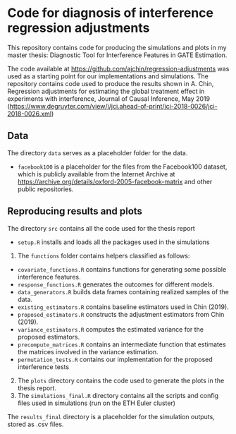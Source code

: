 # Code for diagnosis of interference regression adjustments
This repository contains code for producing the simulations and plots in my master thesis: Diagnostic Tool for Interference Features in GATE Estimation.

The code available at https://github.com/ajchin/regression-adjustments was used as a starting point for our implementations and simulations. 
The repository contains code used to produce the results shown in A. Chin, Regression adjustments for estimating the global treatment effect in experiments with interference, Journal of Causal Inference, May 2019 (https://www.degruyter.com/view/j/jci.ahead-of-print/jci-2018-0026/jci-2018-0026.xml)

## Data
The directory ``data`` serves as a placeholder folder for the data.

- ``facebook100`` is a placeholder for the files from the Facebook100 dataset, which is publicly available from the Internet Archive at https://archive.org/details/oxford-2005-facebook-matrix and other public repositories. 

## Reproducing results and plots
The directory ``src`` contains all the code used for the thesis report

- ``setup.R`` installs and loads all the packages used in the simulations
1. The  ``functions`` folder contains helpers classified as follows:
- ``covariate_functions.R`` contains functions for generating some possible interference features. 
- ``response_functions.R`` generates the outcomes for different models.
- ``data_generators.R`` builds data frames containing realized samples of the data.
- ``existing_estimators.R`` contains baseline estimators used in Chin (2019).
- ``proposed_estimators.R`` constructs the adjustment estimators from Chin (2019).
- ``variance_estimators.R`` computes the estimated variance for the proposed estimators.
- ``precompute_matrices.R`` contains an intermediate function that estimates the matrices involved in the variance estimation.
- ``permutation_tests.R`` contains our implementation for the proposed interference tests
2. The ``plots`` directory contains the code used to generate the plots in the thesis report.
3. The ``simulations_final.R`` directory contains all the scripts and config files used in simulations (run on the ETH Euler cluster)

 The ``results_final`` directory is a placeholder for the simulation outputs, stored as .csv files.
